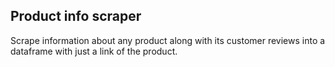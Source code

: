 <h2> Product info scraper</h2>
Scrape information about any product along with its customer reviews into a dataframe with just a link of the product.
